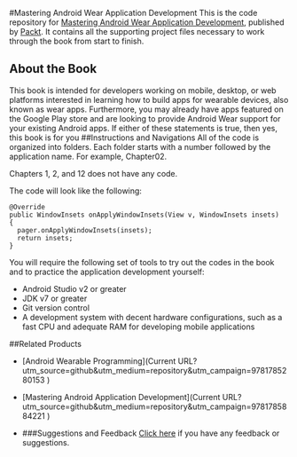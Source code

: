 #Mastering Android Wear Application Development
This is the code repository for [Mastering Android Wear Application Development](utm_source=github&utm_medium=repository&utm_campaign=978-1-78588-172-5), published by [Packt](www.packtpub.com). It contains all the supporting project files necessary to work through the book from start to finish.
## About the Book
This book is intended for developers working on mobile, desktop, or web platforms
interested in learning how to build apps for wearable devices, also known as wear apps.
Furthermore, you may already have apps featured on the Google Play store and are looking
to provide Android Wear support for your existing Android apps. If either of these
statements is true, then yes, this book is for you
##Instructions and Navigations
All of the code is organized into folders. Each folder starts with a number followed by the application name. For example, Chapter02.

Chapters 1, 2, and 12 does not have any code.

The code will look like the following:
```
@Override
public WindowInsets onApplyWindowInsets(View v, WindowInsets insets)
{
  pager.onApplyWindowInsets(insets);
  return insets;
}
```

You will require the following set of tools to try out the codes in the book and to practice
the application development yourself:
* Android Studio v2 or greater
* JDK v7 or greater
* Git version control
* A development system with decent hardware configurations, such as a fast CPU
and adequate RAM for developing mobile applications

##Related Products
* [Android Wearable Programming](Current URL?utm_source=github&utm_medium=repository&utm_campaign=9781785280153 )

* [Mastering Android Application Development](Current URL?utm_source=github&utm_medium=repository&utm_campaign=9781785884221 )

* []()
###Suggestions and Feedback
[Click here](https://docs.google.com/forms/d/e/1FAIpQLSe5qwunkGf6PUvzPirPDtuy1Du5Rlzew23UBp2S-P3wB-GcwQ/viewform) if you have any feedback or suggestions.

